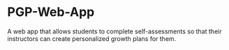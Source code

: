 PGP-Web-App
===========

A web app that allows students to complete self-assessments so that their instructors can create personalized growth plans for them.
